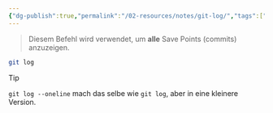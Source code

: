 ```yaml
---
{"dg-publish":true,"permalink":"/02-resources/notes/git-log/","tags":["git/log"],"noteIcon":"","updated":"2025-10-29T12:59:06.331+01:00"}
---
```


>Diesem Befehl wird verwendet, um **alle** Save Points (commits) anzuzeigen.
```bash
git log 
```

>[!tip] 
>`git log --oneline` mach das selbe wie `git log`,  aber in eine kleinere Version.